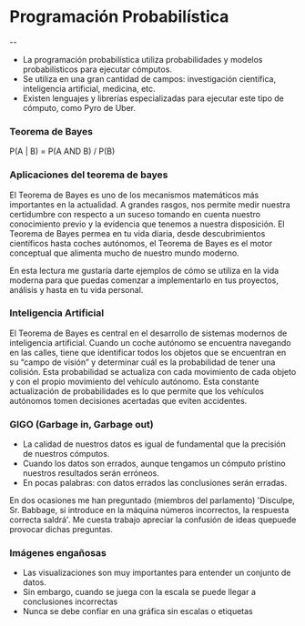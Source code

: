 # Programación Probabilística
--

- La programación probabilística utiliza probabilidades y modelos probabilísticos para ejecutar cómputos.
- Se utiliza en una gran cantidad de campos: investigación científica, inteligencia artificial, medicina, etc.
- Existen lenguajes y librerías especializadas para ejecutar este tipo de cómputo, como Pyro de Uber.

### Teorema de Bayes
P(A | B) = P(A AND B) / P(B)

### Aplicaciones del teorema de bayes
El Teorema de Bayes es uno de los mecanismos matemáticos más importantes en la actualidad. A grandes rasgos, nos permite medir nuestra certidumbre con respecto a un suceso tomando en cuenta nuestro conocimiento previo y la evidencia que tenemos a nuestra disposición. El Teorema de Bayes permea en tu vida diaria, desde descubrimientos científicos hasta coches autónomos, el Teorema de Bayes es el motor conceptual que alimenta mucho de nuestro mundo moderno.

En esta lectura me gustaría darte ejemplos de cómo se utiliza en la vida moderna para que puedas comenzar a implementarlo en tus proyectos, análisis y hasta en
tu vida personal.

### Inteligencia Artificial
El Teorema de Bayes es central en el desarrollo de sistemas modernos de inteligencia artificial. Cuando un coche autónomo se encuentra navegando en las calles, tiene que identificar todos los objetos que se encuentran en su “campo de visión” y determinar cuál es la probabilidad de tener una colisión. Esta probabilidad se actualiza con cada movimiento de cada objeto y con el propio movimiento del vehículo autónomo. Esta constante actualización de probabilidades es lo que permite que los vehículos autónomos tomen decisiones
acertadas que eviten accidentes.

### GIGO (Garbage in, Garbage out)
- La calidad de nuestros datos es igual de fundamental que la precisión de nuestros cómputos.
- Cuando los datos son errados, aunque tengamos un cómputo prístino nuestros resultados serán erróneos.
- En pocas palabras: con datos errados las conclusiones serán erradas.

En dos ocasiones me han preguntado (miembros del parlamento) 'Disculpe, Sr. Babbage, si introduce en la máquina números incorrectos, la respuesta correcta saldrá'. Me cuesta trabajo apreciar la confusión de ideas quepuede provocar dichas preguntas.

### Imágenes engañosas
- Las visualizaciones son muy importantes para entender un conjunto de datos.
- Sin embargo, cuando se juega con la escala se puede llegar a conclusiones incorrectas
- Nunca se debe confiar en una gráfica sin escalas o etiquetas